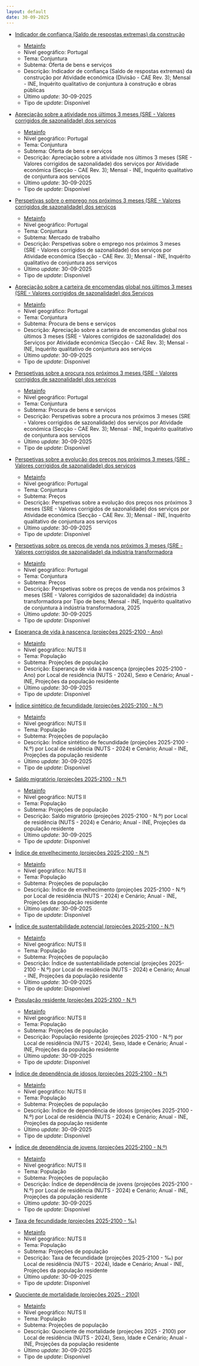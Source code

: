 ```yaml
---
layout: default
date: 30-09-2025
---
```

* [Indicador de confiança (Saldo de respostas extremas) da construção](https://www.ine.pt/xportal/xmain?xpid=INE&xpgid=ine_indicadores&indOcorrCod=0000147&contexto=bd&selTab=tab2)
  * [Metainfo](https://www.ine.pt/bddXplorer/htdocs/minfo.jsp?var_cd=0000147&lingua=PT)
  * Nível geográfico: Portugal
  * Tema: Conjuntura
  * Subtema: Oferta de bens e serviços
  * Descrição: Indicador de confiança (Saldo de respostas extremas) da construção por Atividade económica (Divisão - CAE Rev. 3); Mensal - INE, Inquérito qualitativo de conjuntura à construção e obras públicas
  * Último _update_: 30-09-2025
  * Tipo de _update_: Disponível

* [Apreciação sobre a atividade nos últimos 3 meses (SRE - Valores corrigidos de sazonalidade) dos serviços](https://www.ine.pt/xportal/xmain?xpid=INE&xpgid=ine_indicadores&indOcorrCod=0001211&contexto=bd&selTab=tab2)
  * [Metainfo](https://www.ine.pt/bddXplorer/htdocs/minfo.jsp?var_cd=0001211&lingua=PT)
  * Nível geográfico: Portugal
  * Tema: Conjuntura
  * Subtema: Oferta de bens e serviços
  * Descrição: Apreciação sobre a atividade nos últimos 3 meses (SRE - Valores corrigidos de sazonalidade) dos serviços por Atividade económica (Secção - CAE Rev. 3); Mensal - INE, Inquérito qualitativo de conjuntura aos serviços
  * Último _update_: 30-09-2025
  * Tipo de _update_: Disponível

* [Perspetivas sobre o emprego nos próximos 3 meses (SRE - Valores corrigidos de sazonalidade) dos serviços](https://www.ine.pt/xportal/xmain?xpid=INE&xpgid=ine_indicadores&indOcorrCod=0001207&contexto=bd&selTab=tab2)
  * [Metainfo](https://www.ine.pt/bddXplorer/htdocs/minfo.jsp?var_cd=0001207&lingua=PT)
  * Nível geográfico: Portugal
  * Tema: Conjuntura
  * Subtema: Mercado de trabalho
  * Descrição: Perspetivas sobre o emprego nos próximos 3 meses (SRE - Valores corrigidos de sazonalidade) dos serviços por Atividade económica (Secção - CAE Rev. 3); Mensal - INE, Inquérito qualitativo de conjuntura aos serviços
  * Último _update_: 30-09-2025
  * Tipo de _update_: Disponível

* [Apreciação sobre a carteira de encomendas global nos últimos 3 meses (SRE - Valores corrigidos de sazonalidade) dos Serviços](https://www.ine.pt/xportal/xmain?xpid=INE&xpgid=ine_indicadores&indOcorrCod=0001203&contexto=bd&selTab=tab2)
  * [Metainfo](https://www.ine.pt/bddXplorer/htdocs/minfo.jsp?var_cd=0001203&lingua=PT)
  * Nível geográfico: Portugal
  * Tema: Conjuntura
  * Subtema: Procura de bens e serviços
  * Descrição: Apreciação sobre a carteira de encomendas global nos últimos 3 meses (SRE - Valores corrigidos de sazonalidade) dos Serviços por Atividade económica (Secção - CAE Rev. 3); Mensal - INE, Inquérito qualitativo de conjuntura aos serviços
  * Último _update_: 30-09-2025
  * Tipo de _update_: Disponível

* [Perspetivas sobre a procura nos próximos 3 meses (SRE - Valores corrigidos de sazonalidade) dos serviços](https://www.ine.pt/xportal/xmain?xpid=INE&xpgid=ine_indicadores&indOcorrCod=0001264&contexto=bd&selTab=tab2)
  * [Metainfo](https://www.ine.pt/bddXplorer/htdocs/minfo.jsp?var_cd=0001264&lingua=PT)
  * Nível geográfico: Portugal
  * Tema: Conjuntura
  * Subtema: Procura de bens e serviços
  * Descrição: Perspetivas sobre a procura nos próximos 3 meses (SRE - Valores corrigidos de sazonalidade) dos serviços por Atividade económica (Secção - CAE Rev. 3); Mensal - INE, Inquérito qualitativo de conjuntura aos serviços
  * Último _update_: 30-09-2025
  * Tipo de _update_: Disponível

* [Perspetivas sobre a evolução dos preços nos próximos 3 meses (SRE - Valores corrigidos de sazonalidade) dos serviços](https://www.ine.pt/xportal/xmain?xpid=INE&xpgid=ine_indicadores&indOcorrCod=0001202&contexto=bd&selTab=tab2)
  * [Metainfo](https://www.ine.pt/bddXplorer/htdocs/minfo.jsp?var_cd=0001202&lingua=PT)
  * Nível geográfico: Portugal
  * Tema: Conjuntura
  * Subtema: Preços
  * Descrição: Perspetivas sobre a evolução dos preços nos próximos 3 meses (SRE - Valores corrigidos de sazonalidade) dos serviços por Atividade económica (Secção - CAE Rev. 3); Mensal - INE, Inquérito qualitativo de conjuntura aos serviços
  * Último _update_: 30-09-2025
  * Tipo de _update_: Disponível

* [Perspetivas sobre os preços de venda nos próximos 3 meses (SRE - Valores corrigidos de sazonalidade) da indústria transformadora](https://www.ine.pt/xportal/xmain?xpid=INE&xpgid=ine_indicadores&indOcorrCod=0014336&contexto=bd&selTab=tab2)
  * [Metainfo](https://www.ine.pt/bddXplorer/htdocs/minfo.jsp?var_cd=0014336&lingua=PT)
  * Nível geográfico: Portugal
  * Tema: Conjuntura
  * Subtema: Preços
  * Descrição: Perspetivas sobre os preços de venda nos próximos 3 meses (SRE - Valores corrigidos de sazonalidade) da indústria transformadora por Tipo de bens; Mensal - INE, Inquérito qualitativo de conjuntura à indústria transformadora, 2025
  * Último _update_: 30-09-2025
  * Tipo de _update_: Disponível

* [Esperança de vida à nascença (projeções 2025-2100 - Ano)](https://www.ine.pt/xportal/xmain?xpid=INE&xpgid=ine_indicadores&indOcorrCod=0014553&contexto=bd&selTab=tab2)
  * [Metainfo](https://www.ine.pt/bddXplorer/htdocs/minfo.jsp?var_cd=0014553&lingua=PT)
  * Nível geográfico: NUTS II
  * Tema: População
  * Subtema: Projeções de população
  * Descrição: Esperança de vida à nascença (projeções 2025-2100 - Ano) por Local de residência (NUTS - 2024), Sexo e Cenário; Anual - INE, Projeções da população residente
  * Último _update_: 30-09-2025
  * Tipo de _update_: Disponível

* [Índice sintético de fecundidade (projeções 2025-2100 - N.º)](https://www.ine.pt/xportal/xmain?xpid=INE&xpgid=ine_indicadores&indOcorrCod=0014554&contexto=bd&selTab=tab2)
  * [Metainfo](https://www.ine.pt/bddXplorer/htdocs/minfo.jsp?var_cd=0014554&lingua=PT)
  * Nível geográfico: NUTS II
  * Tema: População
  * Subtema: Projeções de população
  * Descrição: Índice sintético de fecundidade (projeções 2025-2100 - N.º) por Local de residência (NUTS - 2024) e Cenário; Anual - INE, Projeções da população residente
  * Último _update_: 30-09-2025
  * Tipo de _update_: Disponível

* [Saldo migratório (projeções 2025-2100 - N.º)](https://www.ine.pt/xportal/xmain?xpid=INE&xpgid=ine_indicadores&indOcorrCod=0014555&contexto=bd&selTab=tab2)
  * [Metainfo](https://www.ine.pt/bddXplorer/htdocs/minfo.jsp?var_cd=0014555&lingua=PT)
  * Nível geográfico: NUTS II
  * Tema: População
  * Subtema: Projeções de população
  * Descrição: Saldo migratório (projeções 2025-2100 - N.º) por Local de residência (NUTS - 2024) e Cenário; Anual - INE, Projeções da população residente
  * Último _update_: 30-09-2025
  * Tipo de _update_: Disponível

* [Índice de envelhecimento (projeções 2025-2100 - N.º)](https://www.ine.pt/xportal/xmain?xpid=INE&xpgid=ine_indicadores&indOcorrCod=0014556&contexto=bd&selTab=tab2)
  * [Metainfo](https://www.ine.pt/bddXplorer/htdocs/minfo.jsp?var_cd=0014556&lingua=PT)
  * Nível geográfico: NUTS II
  * Tema: População
  * Subtema: Projeções de população
  * Descrição: Índice de envelhecimento (projeções 2025-2100 - N.º) por Local de residência (NUTS - 2024) e Cenário; Anual - INE, Projeções da população residente
  * Último _update_: 30-09-2025
  * Tipo de _update_: Disponível

* [Índice de sustentabilidade potencial (projeções 2025-2100 - N.º)](https://www.ine.pt/xportal/xmain?xpid=INE&xpgid=ine_indicadores&indOcorrCod=0014557&contexto=bd&selTab=tab2)
  * [Metainfo](https://www.ine.pt/bddXplorer/htdocs/minfo.jsp?var_cd=0014557&lingua=PT)
  * Nível geográfico: NUTS II
  * Tema: População
  * Subtema: Projeções de população
  * Descrição: Índice de sustentabilidade potencial (projeções 2025-2100 - N.º) por Local de residência (NUTS - 2024) e Cenário; Anual - INE, Projeções da população residente
  * Último _update_: 30-09-2025
  * Tipo de _update_: Disponível

* [População residente (projeções 2025-2100 - N.º)](https://www.ine.pt/xportal/xmain?xpid=INE&xpgid=ine_indicadores&indOcorrCod=0014551&contexto=bd&selTab=tab2)
  * [Metainfo](https://www.ine.pt/bddXplorer/htdocs/minfo.jsp?var_cd=0014551&lingua=PT)
  * Nível geográfico: NUTS II
  * Tema: População
  * Subtema: Projeções de população
  * Descrição: População residente (projeções 2025-2100 - N.º) por Local de residência (NUTS - 2024), Sexo, Idade e Cenário; Anual - INE, Projeções da população residente
  * Último _update_: 30-09-2025
  * Tipo de _update_: Disponível

* [Índice de dependência de idosos (projeções 2025-2100 - N.º)](https://www.ine.pt/xportal/xmain?xpid=INE&xpgid=ine_indicadores&indOcorrCod=0014558&contexto=bd&selTab=tab2)
  * [Metainfo](https://www.ine.pt/bddXplorer/htdocs/minfo.jsp?var_cd=0014558&lingua=PT)
  * Nível geográfico: NUTS II
  * Tema: População
  * Subtema: Projeções de população
  * Descrição: Índice de dependência de idosos (projeções 2025-2100 - N.º) por Local de residência (NUTS - 2024) e Cenário; Anual - INE, Projeções da população residente
  * Último _update_: 30-09-2025
  * Tipo de _update_: Disponível

* [Índice de dependência de jovens (projeções 2025-2100 - N.º)](https://www.ine.pt/xportal/xmain?xpid=INE&xpgid=ine_indicadores&indOcorrCod=0014559&contexto=bd&selTab=tab2)
  * [Metainfo](https://www.ine.pt/bddXplorer/htdocs/minfo.jsp?var_cd=0014559&lingua=PT)
  * Nível geográfico: NUTS II
  * Tema: População
  * Subtema: Projeções de população
  * Descrição: Índice de dependência de jovens (projeções 2025-2100 - N.º) por Local de residência (NUTS - 2024) e Cenário; Anual - INE, Projeções da população residente
  * Último _update_: 30-09-2025
  * Tipo de _update_: Disponível

* [Taxa de fecundidade (projeções 2025-2100 - ‰)](https://www.ine.pt/xportal/xmain?xpid=INE&xpgid=ine_indicadores&indOcorrCod=0014560&contexto=bd&selTab=tab2)
  * [Metainfo](https://www.ine.pt/bddXplorer/htdocs/minfo.jsp?var_cd=0014560&lingua=PT)
  * Nível geográfico: NUTS II
  * Tema: População
  * Subtema: Projeções de população
  * Descrição: Taxa de fecundidade (projeções 2025-2100 - ‰) por Local de residência (NUTS - 2024), Idade e Cenário; Anual - INE, Projeções da população residente
  * Último _update_: 30-09-2025
  * Tipo de _update_: Disponível

* [Quociente de mortalidade (projeções 2025 - 2100)](https://www.ine.pt/xportal/xmain?xpid=INE&xpgid=ine_indicadores&indOcorrCod=0014552&contexto=bd&selTab=tab2)
  * [Metainfo](https://www.ine.pt/bddXplorer/htdocs/minfo.jsp?var_cd=0014552&lingua=PT)
  * Nível geográfico: NUTS II
  * Tema: População
  * Subtema: Projeções de população
  * Descrição: Quociente de mortalidade (projeções 2025 - 2100) por Local de residência (NUTS - 2024), Sexo, Idade e Cenário; Anual - INE, Projeções da população residente
  * Último _update_: 30-09-2025
  * Tipo de _update_: Disponível

